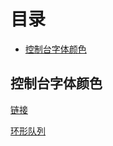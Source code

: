 # 目录

* [控制台字体颜色](#控制台字体颜色)

## 控制台字体颜色
[链接](https://www.cnblogs.com/kernel0815/p/3619361.html)

[环形队列](http://www.cnblogs.com/watercoldyi/p/5774802.html)
